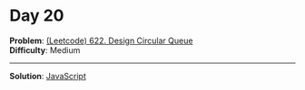 # Day 20

**Problem**: [(Leetcode) 622. Design Circular Queue](https://leetcode.com/problems/design-circular-queue/)  
**Difficulty**: Medium

---

**Solution**: [JavaScript](../solutions/circular-queue.js)
